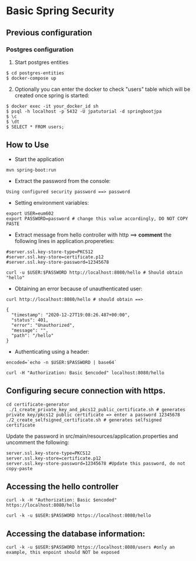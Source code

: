 # Basic Spring Security

## Previous configuration

### Postgres configuration

1. Start postgres entities
```shell
$ cd postgres-entities
$ docker-compose up
```
2. Optionally you can enter the docker to check "users" table which will be created once spring is started:
```shell
$ docker exec -it your_docker_id sh
$ psql -h localhost -p 5432 -U jpatutorial -d springbootjpa
$ \c
$ \dt
$ SELECT * FROM users;
```

## How to Use

* Start the application
```shell script
mvn spring-boot:run
```

* Extract the password from the console:

```shell script
Using configured security password ==> password
```

* Setting environment variables:

```shell script
export USER=eum602
export PASSWORD=password # change this value accordingly, DO NOT COPY PASTE
```

* Extract message from hello controller with http ==> **comment** the following lines in application.propereties:

```shell script
#server.ssl.key-store-type=PKCS12
#server.ssl.key-store=certificate.p12
#server.ssl.key-store-password=12345678
```

```shell script
curl -u $USER:$PASSWORD http://localhost:8080/hello # Should obtain "hello"
```

* Obtaining an error because of unauthenticated user:

```shell script
curl http://localhost:8080/hello # should obtain ==>
 
{
  "timestamp": "2020-12-27T19:08:26.487+00:00",
  "status": 401,
  "error": "Unauthorized",
  "message": "",
  "path": "/hello"
}
```

* Authenticating using a header:

```shell script
encoded=`echo -n $USER:$PASSWORD | base64`
``` 

```shell script
curl -H "Authorization: Basic $encoded" localhost:8080/hello
```

## Configuring secure connection with https.

```shell script
cd certificate-generator
 ./1_create_private_key_and_pkcs12_public_certificate.sh # generates private key/pkcs12 public certificate => enter a password 12345678
./2_create_selfsigned_certificate.sh # generates selfsigned certificate
```

Update the password in src/main/resources/application.properties and uncomment the following:
```shell script
server.ssl.key-store-type=PKCS12
server.ssl.key-store=certificate.p12
server.ssl.key-store-password=12345678 #Update this password, do not copy-paste
```

## Accessing the hello controller

```shell script
curl -k -H "Authorization: Basic $encoded" https://localhost:8080/hello
```

```shell script
curl -k -u $USER:$PASSWORD https://localhost:8080/hello 
```

## Accessing the database information:

```shell script
curl -k -u $USER:$PASSWORD https://localhost:8080/users #only an example, this enpoint should NOT be exposed
```
